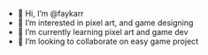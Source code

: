 - 👋 Hi, I’m @faykarr
- 👀 I’m interested in pixel art, and game designing
- 🌱 I’m currently learning pixel art and game dev
- 💞️ I’m looking to collaborate on easy game project

<!---
faykarr/faykarr is a ✨ special ✨ repository because its `README.md` (this file) appears on your GitHub profile.
You can click the Preview link to take a look at your changes.
--->
